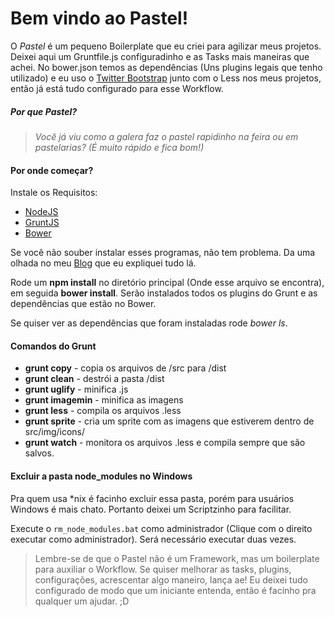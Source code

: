 # Bem vindo ao Pastel!

O *Pastel* é um pequeno Boilerplate que eu criei para agilizar meus projetos. Deixei aqui um Gruntfile.js configuradinho e as Tasks mais maneiras que achei. No bower.json temos as dependências (Uns plugins legais que tenho utilizado) e eu uso o [Twitter Bootstrap](http://getbootstrap.com/) junto com o Less nos meus projetos, então já está tudo configurado para esse Workflow.

##### Por que Pastel?


> *Você já viu como a galera faz o pastel rapidinho na feira ou em pastelarias? (É muito rápido e fica bom!)*

#### Por onde começar?

Instale os Requisitos:
- [NodeJS](http://nodejs.org/)
- [GruntJS](http://gruntjs.com/)
- [Bower](http://bower.io/)

Se você não souber instalar esses programas, não tem problema. Da uma olhada no meu [Blog](http://woliveiras.com.br/tag/pastel/) que eu expliquei tudo lá.

Rode um **npm install** no diretório principal (Onde esse arquivo se encontra), em seguida **bower install**. Serão instalados todos os plugins do Grunt e as dependências que estão no Bower.

Se quiser ver as dependências que foram instaladas rode *bower ls*.

#### Comandos do Grunt

- **grunt copy**	 - copia os arquivos de /src para /dist
- **grunt clean**	 - destrói a pasta /dist
- **grunt uglify**	 - minifica .js
- **grunt imagemin** - minifica as imagens
- **grunt less**     - compila os arquivos .less
- **grunt sprite**   - cria um sprite com as imagens que estiverem dentro de src/img/icons/
- **grunt watch**	 - monitora os arquivos .less e compila sempre que são salvos.

#### Excluir a pasta node_modules no Windows

Pra quem usa *nix é facinho excluir essa pasta, porém para usuários Windows é mais chato. Portanto deixei um Scriptzinho para facilitar.

Execute o `rm_node_modules.bat` como administrador
	(Clique com o direito executar como administrador).
	Será necessário executar duas vezes.

>Lembre-se de que o Pastel não é um Framework, mas um boilerplate para auxiliar o Workflow.
Se quiser melhorar as tasks, plugins, configurações, acrescentar algo maneiro, lança ae!
Eu deixei tudo configurado de modo que um iniciante entenda, então é facinho pra qualquer um ajudar. ;D
